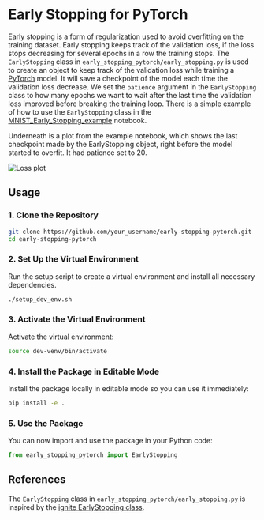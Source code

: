 # Early Stopping for PyTorch
Early stopping is a form of regularization used to avoid overfitting on the training dataset. Early stopping keeps track of the validation loss, if the loss stops decreasing for several epochs in a row the training stops. The ```EarlyStopping``` class in ```early_stopping_pytorch/early_stopping.py``` is used to create an object to keep track of the validation loss while training a [PyTorch](https://pytorch.org/) model. It will save a checkpoint of the model each time the validation loss decrease.  We set the ```patience``` argument in the ```EarlyStopping``` class to how many epochs we want to wait after the last time the validation loss improved before breaking the training loop. There is a simple example of how to use the ```EarlyStopping``` class in the [MNIST_Early_Stopping_example](MNIST_Early_Stopping_example.ipynb) notebook.

Underneath is a plot from the example notebook, which shows the last checkpoint made by the EarlyStopping object, right before the model started to overfit. It had patience set to 20.

![Loss plot](loss_plot.png?raw=true)

## Usage

### 1. Clone the Repository
```bash
git clone https://github.com/your_username/early-stopping-pytorch.git
cd early-stopping-pytorch
```

### 2. Set Up the Virtual Environment
Run the setup script to create a virtual environment and install all necessary dependencies.
```bash
./setup_dev_env.sh
```

### 3. Activate the Virtual Environment
Activate the virtual environment:
```bash
source dev-venv/bin/activate
```

### 4. Install the Package in Editable Mode
Install the package locally in editable mode so you can use it immediately:
```bash
pip install -e .
```

### 5. Use the Package
You can now import and use the package in your Python code:
```python
from early_stopping_pytorch import EarlyStopping
```
## References
The ```EarlyStopping``` class in ```early_stopping_pytorch/early_stopping.py``` is inspired by the [ignite EarlyStopping class](https://github.com/pytorch/ignite/blob/master/ignite/handlers/early_stopping.py).
